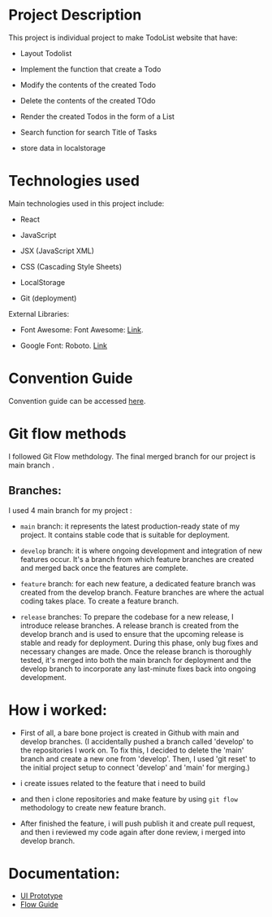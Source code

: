 # Project Description

This project is individual project to make TodoList website that have:

 - Layout Todolist

 - Implement the function that create a Todo

 - Modify the contents of the created Todo

 - Delete the contents of the created TOdo

 - Render the created Todos in the form of a List
 
 - Search function for search Title of Tasks

 - store data in localstorage

# Technologies used

Main technologies used in this project include:

- React

- JavaScript

- JSX (JavaScript XML)

- CSS (Cascading Style Sheets)

- LocalStorage

- Git (deployment)

External Libraries:

 - Font Awesome: Font Awesome: [Link](https://cdnjs.cloudflare.com/ajax/libs/font-awesome/6.4.0/css/all.min.css).

 - Google Font: Roboto. [Link](https://fonts.googleapis.com/css2?family=Roboto:wght@100;300;400;500;700&display=swap)

# Convention Guide

Convention guide can be accessed [here](/document/convention-guide.md).


# Git flow methods 

I followed Git Flow methdology.
The final merged branch for our project is main branch .

## Branches:
I used 4 main branch for my project :

 - `main` branch: it represents the latest production-ready state of my project. It contains stable code that is suitable for deployment.

 - `develop` branch: it is where ongoing development and integration of new features occur. It's a branch from which feature branches are created and merged back once the features are complete.

 - `feature` branch: for each new feature, a dedicated feature branch was created from the develop branch. Feature branches are where the actual coding takes place. To create a feature branch.

- `release` branches: To prepare the codebase for a new release, I introduce release branches. A release branch is created from the develop branch and is used to ensure that the upcoming release is stable and ready for deployment. During this phase, only bug fixes and necessary changes are made. Once the release branch is thoroughly tested, it's merged into both the main branch for deployment and the develop branch to incorporate any last-minute fixes back into ongoing development.

 # How i worked:

 - First of all, a bare bone project is created in Github with main and develop branches. (I accidentally pushed a branch called 'develop' to the repositories I work on. To fix this, I decided to delete the 'main' branch and create a new one from 'develop'. Then, I used 'git reset' to the initial project setup to connect 'develop' and 'main' for merging.)

 - i create issues related to the feature that i need to build

 - and then i clone repositories and make feature by using ` git flow ` methodology to create new feature branch.

 - After finished the feature, i will push publish it and create pull request, and then i reviewed my code again after done review, i merged into develop branch.

 # Documentation:

 - [UI Prototype](https://www.figma.com/file/Ont3MlX1lbf2nKBEjuul89/Todo-Tourleng?type=design&node-id=0%3A1&mode=design&t=atUhlhfiwInE8HDn-1)
 - [Flow Guide](https://zpl.io/kDkG4mq)
 